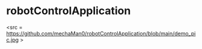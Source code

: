 # robotControlApplication

<src = https://github.com/mechaMan0/robotControlApplication/blob/main/demo_pic.jpg >
